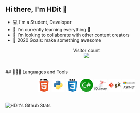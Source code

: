## Hi there, I'm HDit 👋

- 💻 I'm a Student, Developer
- 🌱 I’m currently learning everything 🤣
- 👯 I’m looking to collaborate with other content creators
- 🥅 2020 Goals: make something awesome

<p align="center"> 
  Visitor count<br>
  <img src="https://profile-counter.glitch.me/donghuong2000/count.svg" />
</p>
<br/>
## 👨🏻‍💻 Languages and Tools <br/>
<p align="center"> 
  <code><img height="40" src="https://raw.githubusercontent.com/github/explore/80688e429a7d4ef2fca1e82350fe8e3517d3494d/topics/html/html.png"></code>
  <code><img height="40" src="https://raw.githubusercontent.com/github/explore/80688e429a7d4ef2fca1e82350fe8e3517d3494d/topics/python/python.png"></code>
  <code><img height="40" src="https://raw.githubusercontent.com/github/explore/80688e429a7d4ef2fca1e82350fe8e3517d3494d/topics/css/css.png"></code>
  <code><img height="40" src="https://raw.githubusercontent.com/github/explore/80688e429a7d4ef2fca1e82350fe8e3517d3494d/topics/csharp/csharp.png"></code>
  <code><img height="40" src="https://raw.githubusercontent.com/github/explore/96943574ba0c0340ba6ea1e6f768e9abe43e34e1/topics/sql-server/sql-server.png"></code>
  <code><img height="40" src="https://raw.githubusercontent.com/github/explore/80688e429a7d4ef2fca1e82350fe8e3517d3494d/topics/git/git.png"></code>
  <code><img height="40" src="https://raw.githubusercontent.com/github/explore/80688e429a7d4ef2fca1e82350fe8e3517d3494d/topics/aspnet/aspnet.png"></code>
</p>
<br />
<img align="center" alt="HDit's Github Stats" src="https://github-readme-stats.vercel.app/api?username=donghuong2000&show_icons=true&hide_border=true" />
